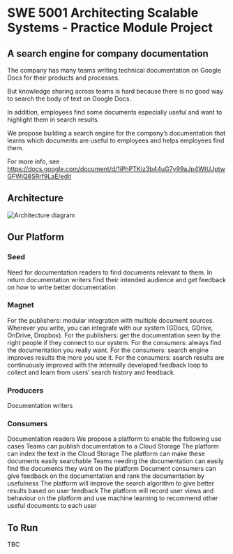 # SWE 5001 Architecting Scalable Systems - Practice Module Project

## A search engine for company documentation

The company has many teams writing technical documentation on Google Docs for their products and processes.

But knowledge sharing across teams is hard because there is no good way to search the body of text on Google Docs.

In addition, employees find some documents especially useful and want to highlight them in search results.

We propose building a search engine for the company’s documentation that learns which documents are useful to employees and helps employees find them.

For more info, see https://docs.google.com/document/d/1iPhPTKiz3b44uG7y99aJp4WtUJptwGFWjQ8SRrf9LaE/edit

## Architecture

![Architecture diagram](https://github.com/frenoid/document-search-engine/blob/master/architecture.png?raw=true)

## Our Platform

### Seed
Need for documentation readers to find documents relevant to them. In return documentation writers find their intended audience and get feedback on how to write better documentation

### Magnet
For the publishers: modular integration with multiple document sources. Wherever you write,  you can integrate with our system (GDocs, GDrive, OnDrive, Dropbox).
For the publishers: get the documentation seen by the right people if they connect to our system.
For the consumers: always find the documentation you really want.
For the consumers: search engine improves results the more you use it.
For the consumers: search results are continuously improved with the internally developed feedback loop to collect and learn from users’ search history and feedback.

### Producers
Documentation writers


### Consumers
Documentation readers
We propose a platform to enable the following use cases
Teams can publish documentation to a Cloud Storage
The platform can index the text in the Cloud Storage
The platform can make these documents easily searchable
Teams needing the documentation can easily find the documents they want on the platform
Document consumers can give feedback on the documentation and rank the documentation by usefulness
The platform will improve the search algorithm to give better results based on user feedback
The platform will record user views and behaviour on the platform and use machine learning to recommend other useful documents to each user


## To Run

TBC
